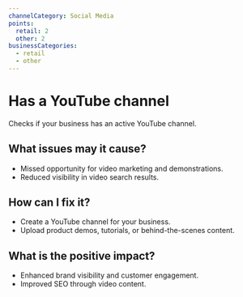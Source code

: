 ```yaml
---
channelCategory: Social Media
points:
  retail: 2
  other: 2
businessCategories:
  - retail
  - other
---
```


# Has a YouTube channel

Checks if your business has an active YouTube channel.

## What issues may it cause?

- Missed opportunity for video marketing and demonstrations.
- Reduced visibility in video search results.

## How can I fix it?

- Create a YouTube channel for your business.
- Upload product demos, tutorials, or behind-the-scenes content.

## What is the positive impact?

- Enhanced brand visibility and customer engagement.
- Improved SEO through video content. 